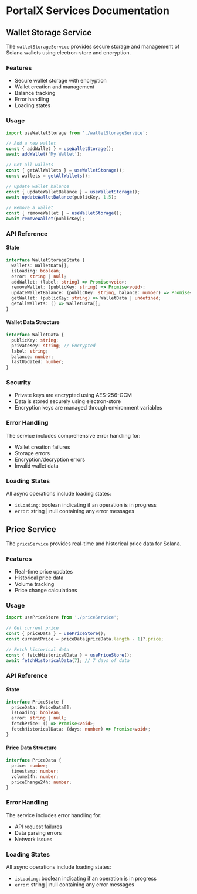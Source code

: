 # PortalX Services Documentation

## Wallet Storage Service

The `walletStorageService` provides secure storage and management of Solana wallets using electron-store and encryption.

### Features

- Secure wallet storage with encryption
- Wallet creation and management
- Balance tracking
- Error handling
- Loading states

### Usage

```typescript
import useWalletStorage from './walletStorageService';

// Add a new wallet
const { addWallet } = useWalletStorage();
await addWallet('My Wallet');

// Get all wallets
const { getAllWallets } = useWalletStorage();
const wallets = getAllWallets();

// Update wallet balance
const { updateWalletBalance } = useWalletStorage();
await updateWalletBalance(publicKey, 1.5);

// Remove a wallet
const { removeWallet } = useWalletStorage();
await removeWallet(publicKey);
```

### API Reference

#### State

```typescript
interface WalletStorageState {
  wallets: WalletData[];
  isLoading: boolean;
  error: string | null;
  addWallet: (label: string) => Promise<void>;
  removeWallet: (publicKey: string) => Promise<void>;
  updateWalletBalance: (publicKey: string, balance: number) => Promise<void>;
  getWallet: (publicKey: string) => WalletData | undefined;
  getAllWallets: () => WalletData[];
}
```

#### Wallet Data Structure

```typescript
interface WalletData {
  publicKey: string;
  privateKey: string; // Encrypted
  label: string;
  balance: number;
  lastUpdated: number;
}
```

### Security

- Private keys are encrypted using AES-256-GCM
- Data is stored securely using electron-store
- Encryption keys are managed through environment variables

### Error Handling

The service includes comprehensive error handling for:
- Wallet creation failures
- Storage errors
- Encryption/decryption errors
- Invalid wallet data

### Loading States

All async operations include loading states:
- `isLoading`: boolean indicating if an operation is in progress
- `error`: string | null containing any error messages

## Price Service

The `priceService` provides real-time and historical price data for Solana.

### Features

- Real-time price updates
- Historical price data
- Volume tracking
- Price change calculations

### Usage

```typescript
import usePriceStore from './priceService';

// Get current price
const { priceData } = usePriceStore();
const currentPrice = priceData[priceData.length - 1]?.price;

// Fetch historical data
const { fetchHistoricalData } = usePriceStore();
await fetchHistoricalData(7); // 7 days of data
```

### API Reference

#### State

```typescript
interface PriceState {
  priceData: PriceData[];
  isLoading: boolean;
  error: string | null;
  fetchPrice: () => Promise<void>;
  fetchHistoricalData: (days: number) => Promise<void>;
}
```

#### Price Data Structure

```typescript
interface PriceData {
  price: number;
  timestamp: number;
  volume24h: number;
  priceChange24h: number;
}
```

### Error Handling

The service includes error handling for:
- API request failures
- Data parsing errors
- Network issues

### Loading States

All async operations include loading states:
- `isLoading`: boolean indicating if an operation is in progress
- `error`: string | null containing any error messages 